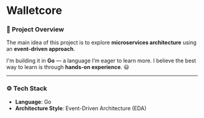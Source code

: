 # Walletcore

### 📘 Project Overview

The main idea of this project is to explore **microservices architecture** using an **event-driven approach**.

I'm building it in **Go** — a language I’m eager to learn more. I believe the best way to learn is through **hands-on experience**. 😃

---

### ⚙️ Tech Stack

- **Language**: Go
- **Architecture Style**: Event-Driven Architecture (EDA)